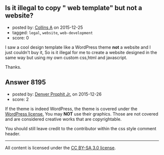 ## Is it illegal to copy " web template" but not a website?

- posted by: [Collins A](https://stackexchange.com/users/5670287/collins-a) on 2015-12-25
- tagged: `legal`, `website`, `web-development`
- score: 0

<p>I saw a cool design template like a WordPress theme <strong>not</strong> a website and I just couldn't buy it, So is it illegal for me to create a website designed in the same way but using my own custom css,html and javascript.</p>

<p>Thanks.</p>



## Answer 8195

- posted by: [Denver Prophit Jr.](https://stackexchange.com/users/2847234/denver-prophit-jr) on 2015-12-26
- score: 2

<p>If the theme is indeed WordPress, the theme is covered under the <a href="https://wordpress.org/about/license/" rel="nofollow">WordPress license.</a> You may <strong>NOT</strong> use their graphics. Those are not covered and are considered creative works that are copyrightable.</p>

<p>You should still leave credit to the contributor within the css style comment header.</p>




---

All content is licensed under the [CC BY-SA 3.0 license](https://creativecommons.org/licenses/by-sa/3.0/).
